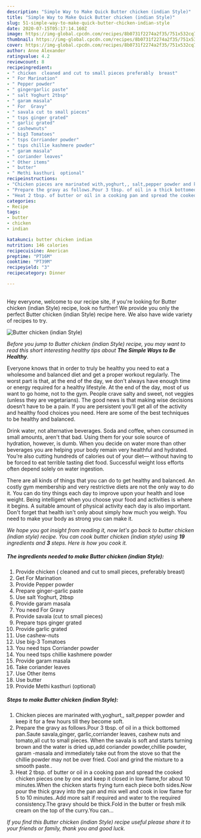 ```yaml
---
description: "Simple Way to Make Quick Butter chicken (indian Style)"
title: "Simple Way to Make Quick Butter chicken (indian Style)"
slug: 51-simple-way-to-make-quick-butter-chicken-indian-style
date: 2020-07-15T05:17:14.160Z
image: https://img-global.cpcdn.com/recipes/8b0731f2274a2f35/751x532cq70/butter-chicken-indian-style-recipe-main-photo.jpg
thumbnail: https://img-global.cpcdn.com/recipes/8b0731f2274a2f35/751x532cq70/butter-chicken-indian-style-recipe-main-photo.jpg
cover: https://img-global.cpcdn.com/recipes/8b0731f2274a2f35/751x532cq70/butter-chicken-indian-style-recipe-main-photo.jpg
author: Anne Alexander
ratingvalue: 4.2
reviewcount: 8
recipeingredient:
- " chicken  cleaned and cut to small pieces preferably  breast"
- " For Marination"
- " Pepper powder"
- " gingergarlic paste"
- " salt Yoghurt 2tbsp"
- " garam masala"
- " For  Gravy"
- " savala cut to small pieces"
- " tsps ginger grated"
- " garlic grated"
- " cashewnuts"
- " big3 Tomatoes"
- " tsps Corriander powder"
- " tsps chillie kashmere powder"
- " garam masala"
- " coriander leaves"
- " Other items"
- " butter"
- " Methi kasthuri  optional"
recipeinstructions:
- "Chicken pieces are marinated with,yoghurt,, salt,pepper powder and keep it for a few hours till they become soft."
- "Prepare the gravy as follows.Pour 3 tbsp. of oil in a thick bottomed pan.Saute savala,ginger, garlic,corriander leaves, cashew nuts and tomato,all cut to small pieces. When the savala is soft and starts turning brown and the water is dried up,add coriander powder,chillie powder, garam -masala and immediately take out from the stove so that the chillie powder may not be over fried. Cool and grind the mixture to a smooth paste.."
- "Heat 2 tbsp. of butter or oil in a cooking pan and spread the cooked chicken pieces one by one and keep it closed in low flame,for about 10 minutes.When the chicken starts frying turn each piece both sides.Now pour the thick gravy into the pan and mix well and cook in low flame for 5 to 10 minutes..Add more salt if required and water to the required consistency.The gravy should be thick.Fold in the butter or fresh milk cream on the top of the curry.You can..."
categories:
- Recipe
tags:
- butter
- chicken
- indian

katakunci: butter chicken indian 
nutrition: 146 calories
recipecuisine: American
preptime: "PT16M"
cooktime: "PT39M"
recipeyield: "3"
recipecategory: Dinner

---
```

<br>
Hey everyone, welcome to our recipe site, if you're looking for Butter chicken (indian Style) recipe, look no further! We provide you only the perfect Butter chicken (indian Style) recipe here. We also have wide variety of recipes to try.
<br>


![Butter chicken (indian Style)](https://img-global.cpcdn.com/recipes/8b0731f2274a2f35/751x532cq70/butter-chicken-indian-style-recipe-main-photo.jpg)

<i>Before you jump to Butter chicken (indian Style) recipe, you may want to read this short interesting healthy tips about <strong>The Simple Ways to Be Healthy</strong>.</i>

Everyone knows that in order to truly be healthy you need to eat a wholesome and balanced diet and get a proper workout regularly. The worst part is that, at the end of the day, we don't always have enough time or energy required for a healthy lifestyle. At the end of the day, most of us want to go home, not to the gym. People crave salty and sweet, not veggies (unless they are vegetarians). The good news is that making wise decisions doesn’t have to be a pain. If you are persistent you'll get all of the activity and healthy food choices you need. Here are some of the best techniques to be healthy and balanced.

Drink water, not alternative beverages. Soda and coffee, when consumed in small amounts, aren't that bad. Using them for your sole source of hydration, however, is dumb. When you decide on water more than other beverages you are helping your body remain very healthful and hydrated. You’re also cutting hundreds of calories out of your diet— without having to be forced to eat terrible tasting diet food. Successful weight loss efforts often depend solely on water ingestion.

There are all kinds of things that you can do to get healthy and balanced. An costly gym membership and very restrictive diets are not the only way to do it. You can do tiny things each day to improve upon your health and lose weight. Being intelligent when you choose your food and activities is where it begins. A suitable amount of physical activity each day is also important. Don't forget that health isn't only about simply how much you weigh. You need to make your body as strong you can make it. 


<i>We hope you got insight from reading it, now let's go back to butter chicken (indian style) recipe. You can cook butter chicken (indian style) using <strong>19</strong> ingredients and <strong>3</strong> steps. Here is how you cook it.
</i>

##### The ingredients needed to make Butter chicken (indian Style):

1. Provide  chicken ( cleaned and cut to small pieces, preferably  breast)
1. Get  For Marination
1. Provide  Pepper powder
1. Prepare  ginger-garlic paste
1. Use  salt Yoghurt, 2tbsp
1. Provide  garam masala
1. You need  For  Gravy
1. Provide  savala (cut to small pieces)
1. Prepare  tsps ginger grated
1. Provide  garlic grated
1. Use  cashew-nuts
1. Use  big-3 Tomatoes
1. You need  tsps Corriander powder
1. You need  tsps chillie kashmere powder
1. Provide  garam masala
1. Take  coriander leaves
1. Use  Other items
1. Use  butter
1. Provide  Methi kasthuri  (optional)


##### Steps to make Butter chicken (indian Style):

1. Chicken pieces are marinated with,yoghurt,, salt,pepper powder and keep it for a few hours till they become soft.
1. Prepare the gravy as follows.Pour 3 tbsp. of oil in a thick bottomed pan.Saute savala,ginger, garlic,corriander leaves, cashew nuts and tomato,all cut to small pieces. When the savala is soft and starts turning brown and the water is dried up,add coriander powder,chillie powder, garam -masala and immediately take out from the stove so that the chillie powder may not be over fried. Cool and grind the mixture to a smooth paste..
1. Heat 2 tbsp. of butter or oil in a cooking pan and spread the cooked chicken pieces one by one and keep it closed in low flame,for about 10 minutes.When the chicken starts frying turn each piece both sides.Now pour the thick gravy into the pan and mix well and cook in low flame for 5 to 10 minutes..Add more salt if required and water to the required consistency.The gravy should be thick.Fold in the butter or fresh milk cream on the top of the curry.You can...


<i>If you find this Butter chicken (indian Style) recipe useful please share it to your friends or family, thank you and good luck.</i>
